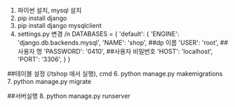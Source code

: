 1. 파이썬 설치, mysql 설치
2. pip install django
3. pip install django mysqlclient
4. settings.py 변경
/n
DATABASES = {
    'default': {
        'ENGINE': 'django.db.backends.mysql',
        'NAME': 'shop',                        ##dp 이름
        'USER': 'root',                        ##사용자 명
        'PASSWORD': '0410',                    ##사용자 비밀번호
        'HOST': 'localhost',
        'PORT': '3306',
    }
}


##테이블 설정 (/tshop 에서 실행), cmd
6. python manage.py makemigrations
7. python manage.py migrate

##서버실행
8. python manage.py runserver
